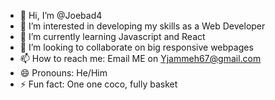 - 👋 Hi, I’m @Joebad4
- 👀 I’m interested in developing my skills as a Web Developer
- 🌱 I’m currently learning Javascript and React
- 💞️ I’m looking to collaborate on big responsive webpages
- 📫 How to reach me: Email ME on Yjammeh67@gmail.com
- 😄 Pronouns: He/Him
- ⚡ Fun fact: One one coco, fully basket

<!---
Joebad4/Joebad4 is a ✨ special ✨ repository because its `README.md` (this file) appears on your GitHub profile.
You can click the Preview link to take a look at your changes.
--->
